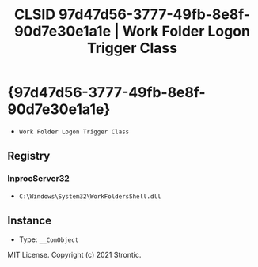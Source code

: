 ﻿---
title: "CLSID 97d47d56-3777-49fb-8e8f-90d7e30e1a1e | Work Folder Logon Trigger Class"
excerpt: What is COM-Object CLSID 97d47d56-3777-49fb-8e8f-90d7e30e1a1e?
---

# {97d47d56-3777-49fb-8e8f-90d7e30e1a1e}

* `Work Folder Logon Trigger Class`

## Registry


### InprocServer32

* `C:\Windows\System32\WorkFoldersShell.dll`

## Instance

* Type: `__ComObject`

MIT License. Copyright (c) 2021 Strontic.


